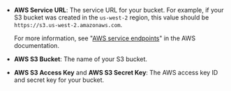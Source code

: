 * **AWS Service URL**: The service URL for your bucket. For example, if your S3 bucket was created in the `us-west-2` region, this value should be `https://s3.us-west-2.amazonaws.com`.

  For more information, see "[AWS service endpoints](https://docs.aws.amazon.com/general/latest/gr/rande.html)" in the AWS documentation.
* **AWS S3 Bucket**: The name of your S3 bucket.
* **AWS S3 Access Key** and **AWS S3 Secret Key**: The AWS access key ID and secret key for your bucket.
